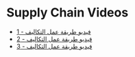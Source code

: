 <div class="ignore-in-full-text-search">

# Supply Chain Videos
  - [فيديو طريقة عمل التكاليف - 1](/videos/supply-chain-videos/cost-video-1.md)
  - [فيديو طريقة عمل التكاليف - 2](/videos/supply-chain-videos/cost-video-2.md)
  - [فيديو طريقة عمل التكاليف - 3](/videos/supply-chain-videos/cost-video-3.md)

</div>
